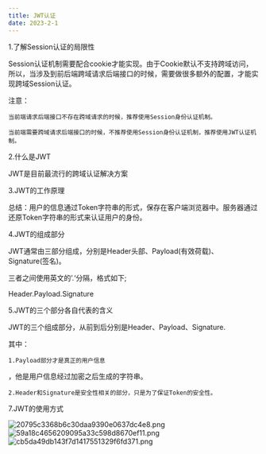 ```yaml
---
title: JWT认证
date: 2023-2-1
---
```

1.了解Session认证的局限性

Session认证机制需要配合cookie才能实现。由于Cookie默认不支持跨域访问，所以，当涉及到前后端跨域请求后端接口的时候，需要做很多额外的配置，才能实现跨域Session认证。

注意：

    当前端请求后端接口不存在跨域请求的时候，推荐使用Session身份认证机制。

    当前端需要跨域请求后端接口的时候，不推荐使用Session身份认证机制，推荐使用JWT认证机制。

2.什么是JWT

JWT是目前最流行的跨域认证解决方案

3.JWT的工作原理


总结：用户的信息通过Token字符串的形式，保存在客户端浏览器中。服务器通过还原Token字符串的形式来认证用户的身份。

4.JWT的组成部分

JWT通常由三部分组成，分别是Header头部、Payload(有效荷载)、Signature(签名)。

三者之间使用英文的’.‘分隔，格式如下;

Header.Payload.Signature

5.JWT的三个部分各自代表的含义

JWT的三个组成部分，从前到后分别是Header、Payload、Signature.

其中：

    1.Payload部分才是真正的用户信息

，他是用户信息经过加密之后生成的字符串。

    2.Header和Signature是安全性相关的部分，只是为了保证Token的安全性。


7.JWT的使用方式

![20795c3368b6c30daa9390e0637dc4e8.png](https://s1.imagehub.cc/images/2023/02/01/20795c3368b6c30daa9390e0637dc4e8.png)
![59a18c4656209095a33c598d8670ef11.png](https://s1.imagehub.cc/images/2023/02/01/59a18c4656209095a33c598d8670ef11.png)
![cb5da49db143f7d1417551329f6fd371.png](https://s1.imagehub.cc/images/2023/02/01/cb5da49db143f7d1417551329f6fd371.png)
